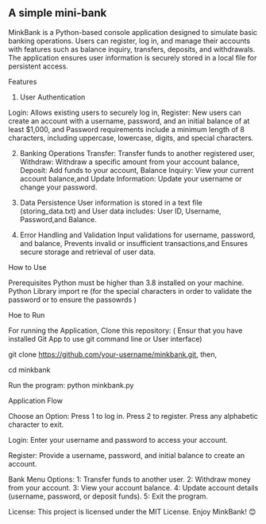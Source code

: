 ## A simple mini-bank

MinkBank is a Python-based console application designed to simulate basic banking operations. Users can register, log in, and manage their accounts with features such as balance inquiry, transfers, deposits, and withdrawals. The application ensures user information is securely stored in a local file for persistent access.

Features
1. User Authentication

Login: Allows existing users to securely log in,
Register: New users can create an account with a username, password, and an initial balance of at least $1,000, and 
Password requirements include a minimum length of 8 characters, including uppercase, lowercase, digits, and special characters.

2. Banking Operations
Transfer: Transfer funds to another registered user,
Withdraw: Withdraw a specific amount from your account balance,
Deposit: Add funds to your account,
Balance Inquiry: View your current account balance,and
Update Information: Update your username or change your password.

3. Data Persistence
User information is stored in a text file (storing_data.txt) and 
User data includes:
   User ID,
   Username,
   Password,and
   Balance.

4. Error Handling and Validation
Input validations for username, password, and balance,
Prevents invalid or insufficient transactions,and
Ensures secure storage and retrieval of user data.


How to Use


Prerequisites
Python must be higher than 3.8 installed on your machine.
Python Library
import re (for the special characters in order to validate the password or to ensure the passowrds )

Hoe to Run


For running the Application, 
Clone this repository:
( Ensur that you have installed Git App to use git command line or User interface)


  git clone https://github.com/your-username/minkbank.git, then,
  
  cd minkbank
  

Run the program:
python minkbank.py




Application Flow

Choose an Option:
  Press 1 to log in.
  Press 2 to register.
  Press any alphabetic character to exit.
  
Login:
  Enter your username and password to access your account.
  
Register:
  Provide a username, password, and initial balance to create an account.
  
Bank Menu Options:
1: Transfer funds to another user.
2: Withdraw money from your account.
3: View your account balance.
4: Update account details (username, password, or deposit funds).
5: Exit the program.

License:
This project is licensed under the MIT License.
Enjoy MinkBank! 😊


